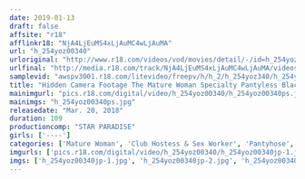 ```yaml
---
date: 2019-01-13
draft: false
affsite: "r18"
afflinkr18: "NjA4LjEuMS4xLjAuMC4wLjAuMA"
url: "h_254yoz00340"
urloriginal: "http://www.r18.com/videos/vod/movies/detail/-/id=h_254yoz00340"
urlfinal: "http://media.r18.com/track/NjA4LjEuMS4xLjAuMC4wLjAuMA/videos/vod/movies/detail/-/id=h_254yoz00340"
samplevid: "awspv3001.r18.com/litevideo/freepv/h/h_2/h_254yoz340/h_254yoz340_dmb_w.mp4"
title: "Hidden Camera Footage The Mature Woman Specialty Pantyless Black Stocking Delivery Health Call Girl Service"
mainimgurl: "pics.r18.com/digital/video/h_254yoz00340/h_254yoz00340ps.jpg"
mainimgs: "h_254yoz00340ps.jpg"
releasedate: "Mar. 20, 2018"
duration: 109
productioncomp: "STAR PARADISE"
girls: ['----']
categories: ['Mature Woman', 'Club Hostess & Sex Worker', 'Pantyhose', 'Miniskirt', 'Voyeur', 'Hi-Def']
imgurls: ['pics.r18.com/digital/video/h_254yoz00340/h_254yoz00340jp-1.jpg', 'pics.r18.com/digital/video/h_254yoz00340/h_254yoz00340jp-2.jpg', 'pics.r18.com/digital/video/h_254yoz00340/h_254yoz00340jp-3.jpg', 'pics.r18.com/digital/video/h_254yoz00340/h_254yoz00340jp-4.jpg', 'pics.r18.com/digital/video/h_254yoz00340/h_254yoz00340jp-5.jpg', 'pics.r18.com/digital/video/h_254yoz00340/h_254yoz00340jp-6.jpg', 'pics.r18.com/digital/video/h_254yoz00340/h_254yoz00340jp-7.jpg', 'pics.r18.com/digital/video/h_254yoz00340/h_254yoz00340jp-8.jpg', 'pics.r18.com/digital/video/h_254yoz00340/h_254yoz00340jp-9.jpg', 'pics.r18.com/digital/video/h_254yoz00340/h_254yoz00340jp-10.jpg', 'pics.r18.com/digital/video/h_254yoz00340/h_254yoz00340jp-11.jpg', 'pics.r18.com/digital/video/h_254yoz00340/h_254yoz00340jp-12.jpg', 'pics.r18.com/digital/video/h_254yoz00340/h_254yoz00340jp-13.jpg', 'pics.r18.com/digital/video/h_254yoz00340/h_254yoz00340jp-14.jpg', 'pics.r18.com/digital/video/h_254yoz00340/h_254yoz00340jp-15.jpg', 'pics.r18.com/digital/video/h_254yoz00340/h_254yoz00340jp-16.jpg', 'pics.r18.com/digital/video/h_254yoz00340/h_254yoz00340jp-17.jpg', 'pics.r18.com/digital/video/h_254yoz00340/h_254yoz00340jp-18.jpg', 'pics.r18.com/digital/video/h_254yoz00340/h_254yoz00340jp-19.jpg', 'pics.r18.com/digital/video/h_254yoz00340/h_254yoz00340jp-20.jpg']
imgs: ['h_254yoz00340jp-1.jpg', 'h_254yoz00340jp-2.jpg', 'h_254yoz00340jp-3.jpg', 'h_254yoz00340jp-4.jpg', 'h_254yoz00340jp-5.jpg', 'h_254yoz00340jp-6.jpg', 'h_254yoz00340jp-7.jpg', 'h_254yoz00340jp-8.jpg', 'h_254yoz00340jp-9.jpg', 'h_254yoz00340jp-10.jpg', 'h_254yoz00340jp-11.jpg', 'h_254yoz00340jp-12.jpg', 'h_254yoz00340jp-13.jpg', 'h_254yoz00340jp-14.jpg', 'h_254yoz00340jp-15.jpg', 'h_254yoz00340jp-16.jpg', 'h_254yoz00340jp-17.jpg', 'h_254yoz00340jp-18.jpg', 'h_254yoz00340jp-19.jpg', 'h_254yoz00340jp-20.jpg']
---
```

